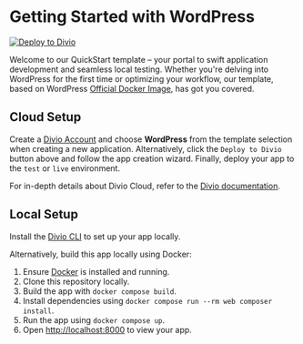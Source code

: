 # Getting Started with WordPress

[![Deploy to Divio](https://docs.divio.com/deploy-to-divio.svg)](https://control.divio.com/app/new/?template_url=https://github.com/divio/getting-started-with-wordpress/archive/refs/heads/main.zip)

Welcome to our QuickStart template – your portal to swift application development and seamless local testing. Whether you're delving into WordPress for the first time or optimizing your workflow, our template, based on WordPress [Official Docker Image](https://hub.docker.com/_/wordpress), has got you covered.

## Cloud Setup

Create a [Divio Account](https://control.divio.com/) and choose **WordPress** from the template selection when creating a new application. Alternatively, click the `Deploy to Divio` button above and follow the app creation wizard. Finally, deploy your app to the `test` or `live` environment.

For in-depth details about Divio Cloud, refer to the [Divio documentation](https://docs.divio.com/introduction/).

## Local Setup

Install the [Divio CLI](https://github.com/divio/divio-cli) to set up your app locally.

Alternatively, build this app locally using Docker:

1. Ensure [Docker](https://docs.docker.com/get-docker/) is installed and running.
2. Clone this repository locally.
3. Build the app with `docker compose build`.
4. Install dependencies using `docker compose run --rm web composer install`.
5. Run the app using `docker compose up`.
6. Open [http://localhost:8000]() to view your app.
